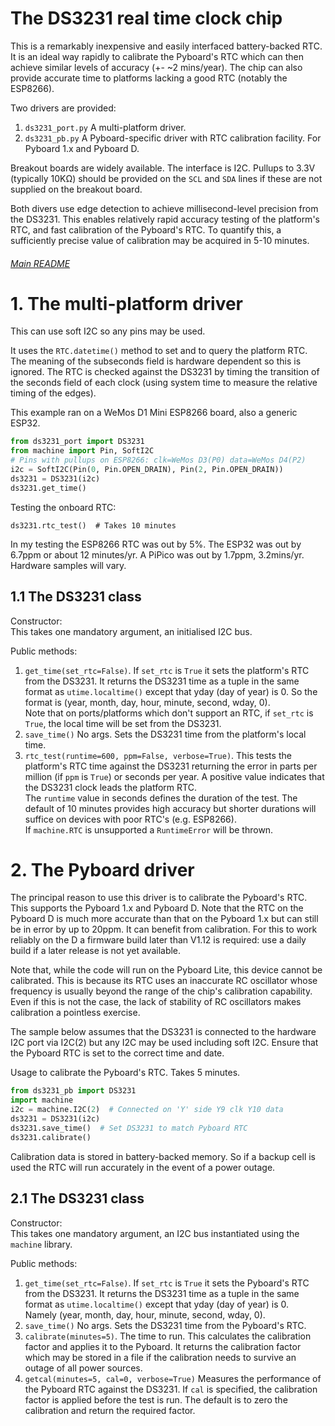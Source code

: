 # The DS3231 real time clock chip

This is a remarkably inexpensive and easily interfaced battery-backed RTC. It
is an ideal way rapidly to calibrate the Pyboard's RTC which can then achieve
similar levels of accuracy (+- ~2 mins/year). The chip can also provide
accurate time to platforms lacking a good RTC (notably the ESP8266).

Two drivers are provided:
 1. `ds3231_port.py` A multi-platform driver.
 2. `ds3231_pb.py` A Pyboard-specific driver with RTC calibration facility. For
 Pyboard 1.x and Pyboard D.

Breakout boards are widely available. The interface is I2C. Pullups to 3.3V
(typically 10KΩ) should be provided on the `SCL` and `SDA` lines if these are
not supplied on the breakout board.

Both divers use edge detection to achieve millisecond-level precision from the
DS3231. This enables relatively rapid accuracy testing of the platform's RTC,
and fast calibration of the Pyboard's RTC. To quantify this, a sufficiently
precise value of calibration may be acquired in 5-10 minutes.

###### [Main README](../README.md)

# 1. The multi-platform driver

This can use soft I2C so any pins may be used.

It uses the `RTC.datetime()` method to set and to query the platform RTC. The
meaning of the subseconds field is hardware dependent so this is ignored. The
RTC is checked against the DS3231 by timing the transition of the seconds field
of each clock (using system time to measure the relative timing of the edges).

This example ran on a WeMos D1 Mini ESP8266 board, also a generic ESP32.
```python
from ds3231_port import DS3231
from machine import Pin, SoftI2C
# Pins with pullups on ESP8266: clk=WeMos D3(P0) data=WeMos D4(P2)
i2c = SoftI2C(Pin(0, Pin.OPEN_DRAIN), Pin(2, Pin.OPEN_DRAIN))
ds3231 = DS3231(i2c)
ds3231.get_time()
```
Testing the onboard RTC:
```
ds3231.rtc_test()  # Takes 10 minutes
```
In my testing the ESP8266 RTC was out by 5%. The ESP32 was out by 6.7ppm or
about 12 minutes/yr. A PiPico was out by 1.7ppm, 3.2mins/yr. Hardware samples
will vary.

## 1.1 The DS3231 class

Constructor:  
This takes one mandatory argument, an initialised I2C bus.

Public methods:
 1. `get_time(set_rtc=False)`. If `set_rtc` is `True` it sets the platform's
 RTC from the DS3231. It returns the DS3231 time as a tuple in the same format
 as `utime.localtime()` except that yday (day of year) is 0. So the format is
 (year, month, day, hour, minute, second, wday, 0).  
 Note that on ports/platforms which don't support an RTC, if `set_rtc` is
 `True`, the local time will be set from the DS3231.
 2. `save_time()` No args. Sets the DS3231 time from the platform's local time.
 3. `rtc_test(runtime=600, ppm=False, verbose=True)`. This tests the platform's
 RTC time against the DS3231 returning the error in parts per million (if `ppm`
 is `True`) or seconds per year. A positive value indicates that the  DS3231
 clock leads the platform RTC.  
 The `runtime` value in seconds defines the duration of the test. The default
 of 10 minutes provides high accuracy but shorter durations will suffice on
 devices with poor RTC's (e.g. ESP8266).  
 If `machine.RTC` is unsupported a `RuntimeError` will be thrown.

# 2. The Pyboard driver

The principal reason to use this driver is to calibrate the Pyboard's RTC. This
supports the Pyboard 1.x and Pyboard D. Note that the RTC on the Pyboard D is
much more accurate than that on the Pyboard 1.x but can still be in error by up
to 20ppm. It can benefit from calibration. For this to work reliably on the D a
firmware build later than V1.12 is required: use a daily build if a later
release is not yet available.

Note that, while the code will run on the Pyboard Lite, this device cannot be
calibrated. This is because its RTC uses an inaccurate RC oscillator whose
frequency is usually beyond the range of the chip's calibration capability.
Even if this is not the case, the lack of stability of RC oscillators makes
calibration a pointless exercise.

The sample below assumes that the DS3231 is connected to the hardware I2C port
via I2C(2) but any I2C may be used including soft I2C. Ensure that the Pyboard
RTC is set to the correct time and date.

Usage to calibrate the Pyboard's RTC. Takes 5 minutes.

```python
from ds3231_pb import DS3231
import machine
i2c = machine.I2C(2)  # Connected on 'Y' side Y9 clk Y10 data
ds3231 = DS3231(i2c)
ds3231.save_time()  # Set DS3231 to match Pyboard RTC
ds3231.calibrate()
```

Calibration data is stored in battery-backed memory. So if a backup cell is
used the RTC will run accurately in the event of a power outage.

## 2.1 The DS3231 class

Constructor:  
This takes one mandatory argument, an I2C bus instantiated using the `machine`
library.

Public methods:
 1. `get_time(set_rtc=False)`. If `set_rtc` is `True` it sets the Pyboard's RTC
 from the DS3231. It returns the DS3231 time as a tuple in the same format as
 `utime.localtime()` except that yday (day of year) is 0.  
 Namely (year, month, day, hour, minute, second, wday, 0).
 2. `save_time()` No args. Sets the DS3231 time from the Pyboard's RTC.
 3. `calibrate(minutes=5)`. The time to run. This calculates the calibration
 factor and applies it to the Pyboard. It returns the calibration factor which
 may be stored in a file if the calibration needs to survive an outage of all
 power sources.
 4. `getcal(minutes=5, cal=0, verbose=True)` Measures the performance of the
 Pyboard RTC against the DS3231. If `cal` is specified, the calibration factor
 is applied before the test is run. The default is to zero the calibration and
 return the required factor.
